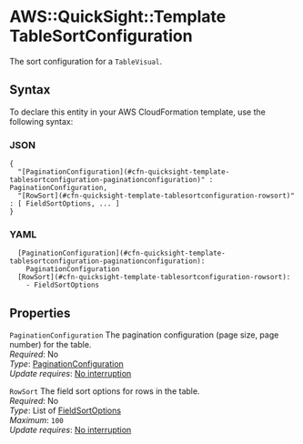 # AWS::QuickSight::Template TableSortConfiguration<a name="aws-properties-quicksight-template-tablesortconfiguration"></a>

The sort configuration for a `TableVisual`\.

## Syntax<a name="aws-properties-quicksight-template-tablesortconfiguration-syntax"></a>

To declare this entity in your AWS CloudFormation template, use the following syntax:

### JSON<a name="aws-properties-quicksight-template-tablesortconfiguration-syntax.json"></a>

```
{
  "[PaginationConfiguration](#cfn-quicksight-template-tablesortconfiguration-paginationconfiguration)" : PaginationConfiguration,
  "[RowSort](#cfn-quicksight-template-tablesortconfiguration-rowsort)" : [ FieldSortOptions, ... ]
}
```

### YAML<a name="aws-properties-quicksight-template-tablesortconfiguration-syntax.yaml"></a>

```
  [PaginationConfiguration](#cfn-quicksight-template-tablesortconfiguration-paginationconfiguration):
    PaginationConfiguration
  [RowSort](#cfn-quicksight-template-tablesortconfiguration-rowsort):
    - FieldSortOptions
```

## Properties<a name="aws-properties-quicksight-template-tablesortconfiguration-properties"></a>

`PaginationConfiguration` <a name="cfn-quicksight-template-tablesortconfiguration-paginationconfiguration"></a>
The pagination configuration \(page size, page number\) for the table\.  
_Required_: No  
_Type_: [PaginationConfiguration](aws-properties-quicksight-template-paginationconfiguration.md)  
_Update requires_: [No interruption](https://docs.aws.amazon.com/AWSCloudFormation/latest/UserGuide/using-cfn-updating-stacks-update-behaviors.html#update-no-interrupt)

`RowSort` <a name="cfn-quicksight-template-tablesortconfiguration-rowsort"></a>
The field sort options for rows in the table\.  
_Required_: No  
_Type_: List of [FieldSortOptions](aws-properties-quicksight-template-fieldsortoptions.md)  
_Maximum_: `100`  
_Update requires_: [No interruption](https://docs.aws.amazon.com/AWSCloudFormation/latest/UserGuide/using-cfn-updating-stacks-update-behaviors.html#update-no-interrupt)

